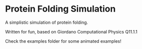 # Protein Folding Simulation
A simplistic simulation of protein folding.

Written for fun, based on Giordano Computational Physics Q11.1.1

Check the examples folder for some animated examples!
